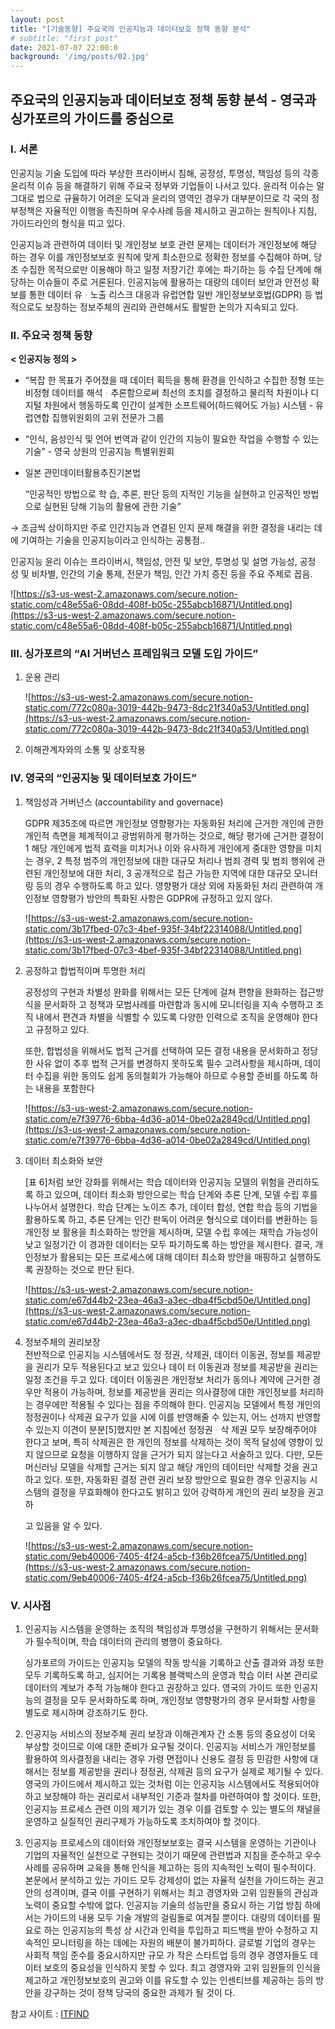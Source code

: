 ```yaml
---
layout: post
title: "[기술동향] 주요국의 인공지능과 데이터보호 정책 동향 분석"
# subtitle: "first post"
date: 2021-07-07 22:00:0
background: '/img/posts/02.jpg'
---
```

## 주요국의 인공지능과 데이터보호 정책 동향 분석 - 영국과 싱가포르의 가이드를 중심으로

### I. 서론
인공지능 기술 도입에 따라 부상한 프라이버시 침해, 공정성, 투명성, 책임성 등의 각종 윤리적 이슈 등을 해결하기 위해 주요국 정부와 기업들이 나서고 있다. 윤리적 이슈는 말 그대로 법으로 규율하기 어려운 도덕과 윤리의 영역인 경우가 대부분이므로 각 국의 정부정책은 자율적인 이행을 촉진하며 우수사례 등을 제시하고 권고하는 원칙이나 지침, 가이드라인의 형식을 띠고 있다.

인공지능과 관련하여 데이터 및 개인정보 보호 관련 문제는 데이터가 개인정보에 해당 하는 경우 이를 개인정보보호 원칙에 맞게 최소한으로 정확한 정보를 수집해야 하며, 당초 수집한 목적으로만 이용해야 하고 일정 저장기간 후에는 파기하는 등 수집 단계에 해당하는 이슈들이 주로 거론된다. 인공지능에 활용하는 대량의 데이터 보안과 안전성 확보를 통한 데이터 유ᆞ노출 리스크 대응과 유럽연합 일반 개인정보보호법(GDPR) 등 법적으로도 보장하는 정보주체의 권리와 관련해서도 활발한 논의가 지속되고 있다.

### II. 주요국 정책 동향

**< 인공지능 정의 >**

- “복잡 한 목표가 주어졌을 때 데이터 획득을 통해 환경을 인식하고 수집한 정형 또는 비정형 데이터를 해석ᆞ추론함으로써 최선의 조치를 결정하고 물리적 차원이나 디지털 차원에서 행동하도록 인간이 설계한 소프트웨어(하드웨어도 가능) 시스템 - 유럽연합 집행위원회의 고위 전문가 그룹

- “인식, 음성인식 및 언어 번역과 같이 인간의 지능이 필요한 작업을 수행할 수 있는 기술” - 영국 상원의 인공지능 특별위원회


- 일본 관민데이터활용추진기본법

    “인공적인 방법으로 학 습, 추론, 판단 등의 지적인 기능을 실현하고 인공적인 방법으로 실현된 당해 기능의 활용에 관한 기술”

→ 조금씩 상이하지만 주로 인간지능과 연결된 인지 문제 해결을 위한 결정을 내리는 데에 기여하는 기술을 인공지능이라고 인식하는 공통점..

인공지능 윤리 이슈는 프라이버시, 책임성, 안전 및 보안, 투명성 및 설명 가능성, 공정 성 및 비차별, 인간의 기술 통제, 전문가 책임, 인간 가치 증진 등을 주요 주제로 꼽음.

![https://s3-us-west-2.amazonaws.com/secure.notion-static.com/c48e55a6-08dd-408f-b05c-255abcb16871/Untitled.png](https://s3-us-west-2.amazonaws.com/secure.notion-static.com/c48e55a6-08dd-408f-b05c-255abcb16871/Untitled.png)

### III. 싱가포르의 “AI 거버넌스 프레임워크 모델 도입 가이드”

1. 운용 관리

    ![https://s3-us-west-2.amazonaws.com/secure.notion-static.com/772c080a-3019-442b-9473-8dc21f340a53/Untitled.png](https://s3-us-west-2.amazonaws.com/secure.notion-static.com/772c080a-3019-442b-9473-8dc21f340a53/Untitled.png)
  
2. 이해관계자와의 소통 및 상호작용

### IV. 영국의 “인공지능 및 데이터보호 가이드”

1. 책임성과 거버넌스 (accountability and governace)

    GDPR 제35조에 따르면 개인정보 영향평가는 자동화된 처리에 근거한 개인에 관한 개인적 측면을 체계적이고 광범위하게 평가하는 것으로, 해당 평가에 근거한 결정이 1 해당 개인에게 법적 효력을 미치거나 이와 유사하게 개인에게 중대한 영향을 미치는 경우, 2 특정 범주의 개인정보에 대한 대규모 처리나 범죄 경력 및 범죄 행위에 관련된 개인정보에 대한 처리, 3 공개적으로 접근 가능한 지역에 대한 대규모 모니터링 등의 경우 수행하도록 하고 있다. 영향평가 대상 외에 자동화된 처리 관련하여 개인정보 영향평가 방안의 특화된 사항은 GDPR에 규정하고 있지 않다.

    ![https://s3-us-west-2.amazonaws.com/secure.notion-static.com/3b17fbed-07c3-4bef-935f-34bf22314088/Untitled.png](https://s3-us-west-2.amazonaws.com/secure.notion-static.com/3b17fbed-07c3-4bef-935f-34bf22314088/Untitled.png)

2. 공정하고 합법적이며 투명한 처리

    공정성의 구현과 차별성 완화를 위해서는 모든 단계에 걸쳐 편향을 완화하는 접근방식을 문서화하 고 정책과 모범사례를 마련함과 동시에 모니터링을 지속 수행하고 조직 내에서 편견과 차별을 식별할 수 있도록 다양한 인력으로 조직을 운영해야 한다고 규정하고 있다.

    또한, 합법성을 위해서도 법적 근거를 선택하여 모든 결정 내용을 문서화하고 정당한 사유 없이 추후 법적 근거를 변경하지 못하도록 필수 고려사항을 제시하며, 데이터 수집을 위한 동의도 쉽게 동의철회가 가능해야 하므로 수용할 준비를 하도록 하는 내용을 포함한다

    ![https://s3-us-west-2.amazonaws.com/secure.notion-static.com/e7f39776-6bba-4d36-a014-0be02a2849cd/Untitled.png](https://s3-us-west-2.amazonaws.com/secure.notion-static.com/e7f39776-6bba-4d36-a014-0be02a2849cd/Untitled.png)

3. 데이터 최소화와 보안

    [표 6]처럼 보안 강화를 위해서는 학습 데이터와 인공지능 모델의 위험을 관리하도록 하고 있으며, 데이터 최소화 방안으로는 학습 단계와 추론 단계, 모델 수립 후를 나누어서 설명한다. 학습 단계는 노이즈 추가, 데이터 합성, 연합 학습 등의 기법을 활용하도록 하고, 추론 단계는 인간 판독이 어려운 형식으로 데이터를 변환하는 등 개인정 보 활용을 최소화하는 방안을 제시하며, 모델 수립 후에는 재학습 가능성이 낮고 일정기간 이 경과한 데이터는 모두 파기하도록 하는 방안을 제시한다. 결국, 개인정보가 활용되는 모든 프로세스에 대해 데이터 최소화 방안을 매핑하고 실행하도록 권장하는 것으로 판단 된다.

    ![https://s3-us-west-2.amazonaws.com/secure.notion-static.com/e67d44b2-23ea-46a3-a3ec-dba4f5cbd50e/Untitled.png](https://s3-us-west-2.amazonaws.com/secure.notion-static.com/e67d44b2-23ea-46a3-a3ec-dba4f5cbd50e/Untitled.png)

4. 정보주체의 권리보장
\
    전반적으로 인공지능 시스템에서도 정 정권, 삭제권, 데이터 이동권, 정보를 제공받을 권리가 모두 적용된다고 보고 있으나 데이 터 이동권과 정보를 제공받을 권리는 일정 조건을 두고 있다. 데이터 이동권은 개인정보 처리가 동의나 계약에 근거한 경우만 적용이 가능하며, 정보를 제공받을 권리는 의사결정에 대한 개인정보를 처리하는 경우에만 적용될 수 있다는 점을 주의해야 한다.
    인공지능 모델에서 특정 개인의 정정권이나 삭제권 요구가 있을 시에 이를 반영해줄
    수 있는지, 어느 선까지 반영할 수 있는지 이견이 분분[5]했지만 본 지침에선 정정권ᆞ삭
    제권 모두 보장해주어야 한다고 보며, 특히 삭제권은 한 개인의 정보를 삭제하는 것이
    목적 달성에 영향이 있지 않으므로 요청을 이행하지 않을 근거가 되지 않는다고 서술하고
    있다. 다만, 모든 머신러닝 모델을 삭제할 근거는 되지 않고 해당 개인의 데이터만 삭제할
    것을 권고하고 있다. 또한, 자동화된 결정 관련 권리 보장 방안으로 필요한 경우 인공지능
    시스템의 결정을 무효화해야 한다고도 밝히고 있어 강력하게 개인의 권리 보장을 권고하

    고 있음을 알 수 있다.

    ![https://s3-us-west-2.amazonaws.com/secure.notion-static.com/9eb40006-7405-4f24-a5cb-f36b26fcea75/Untitled.png](https://s3-us-west-2.amazonaws.com/secure.notion-static.com/9eb40006-7405-4f24-a5cb-f36b26fcea75/Untitled.png)

### V. 시사점

1. 인공지능 시스템을 운영하는 조직의 책임성과 투명성을 구현하기 위해서는 문서화가 필수적이며, 학습 데이터의 관리의 병행이 중요하다. 

    싱가포르의 가이드는 인공지능 모델의 작동 방식을 기록하고 산출 결과와 과정 또한 모두 기록하도록 하고, 심지어는 기록용 블랙박스의 운영과 학습  이터 사본 관리로 데이터의 계보가 추적 가능해야 한다고 권장하고 있다. 영국의 가이드 또한 인공지능의 결정을 모두 문서화하도록 하며, 개인정보 영향평가의 경우 문서화할 사항을 별도로 제시하며 강조하기도 한다.

2. 인공지능 서비스의 정보주체 권리 보장과 이해관계자 간 소통 등의 중요성이 더욱 부상할 것이므로 이에 대한 준비가 요구될 것이다. 인공지능 서비스가 개인정보를 활용하여 의사결정을 내리는 경우 가령 면접이나 신용도 결정 등 민감한 사항에 대해서는 정보를 제공받을 권리나 정정권, 삭제권 등의 요구가 실제로 제기될 수 있다. 영국의 가이드에서 제시하고 있는 것처럼 이는 인공지능 시스템에서도 적용되어야 하고 보장해야 하는 권리로서 내부적인 기준과 절차를 마련하여야 할 것이다. 또한, 인공지능 프로세스 관련 이의 제기가 있는 경우 이를 검토할 수 있는 별도의 채널을 운영하고 실질적인 권리구제가 가능하도록 조치하여야 할 것이다.


3. 인공지능 프로세스의 데이터와 개인정보보호는 결국 시스템을 운영하는 기관이나 기업의 자율적인 실천으로 구현되는 것이기 때문에 관련법과 지침을 준수하고 우수사례를 공유하며 교육을 통해 인식을 제고하는 등의 지속적인 노력이 필수적이다. 본문에서 분석하고 있는 가이드 모두 강제성이 없는 자율적 실천을 가이드하는 권고안의 성격이며, 결국 이를 구현하기 위해서는 최고 경영자와 고위 임원들의 관심과 노력이 중요할 수밖에 없다. 인공지능 기술의 성능만을 중요시 하는 기업 방침 하에서는 가이드의 내용 모두 기술 개발의 걸림돌로 여겨질 뿐이다. 대량의 데이터를 필요로 하는 인공지능의 특성 상 시간과 인력을 투입하고 피드백을 받아 수정하고 지속적인 모니터링을 하는 데에는 자원의 배분이 불가피하다. 글로벌 기업의 경우는 사회적 책임 준수를 중요시하지만 규모 가 작은 스타트업 등의 경우 경영자들도 데이터 보호의 중요성을 인식하지 못할 수 있다. 최고 경영자와 고위 임원들의 인식을 제고하고 개인정보보호의 권고와 이를 유도할 수 있는 인센티브를 제공하는 등의 방안을 강구하는 것이 정책 당국의 중요한 과제가 될 것이 다.

참고 사이트 : [ITFIND](https://www.itfind.or.kr/publication/regular/weeklytrend/weekly/list.do)

